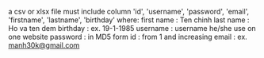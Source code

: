 a csv or xlsx file 
must include column
'id', 'username', 'password', 'email', 'firstname', 'lastname', 'birthday'
where:
first name : Ten chinh 
last name : Ho va ten dem
birthday : ex. 19-1-1985
username : username he/she use on one website 
password : in MD5 form
id : from 1 and increasing
email : ex. manh30k@gmail.com